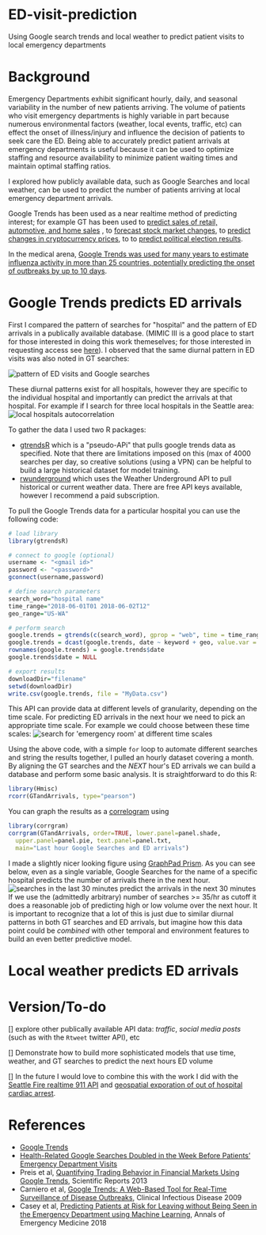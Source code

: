 # ED-visit-prediction
Using Google search trends and local weather to predict patient visits to local emergency departments 

# Background
Emergency Departments exhibit significant hourly, daily, and seasonal variability in the number of new patients arriving. The volume of patients who visit emergency departments is highly variable in part because numerous environmental factors (weather, local events, traffic, etc) can effect the onset of illness/injury and influence the decision of patients to seek care the ED. Being able to accurately predict patient arrivals at emergency departments is useful because it can be used to optimize staffing and resource availability to minimize patient waiting times and maintain optimal staffing ratios.

I explored how publicly available data, such as Google Searches and local weather, can be used to predict the number of patients arriving at local emergency department arrivals.

Google Trends has been used as a near realtime method of predicting interest; for example GT has been used to [predict sales of retail, automotive, and home sales](https://static.googleusercontent.com/media/www.google.com/en//googleblogs/pdfs/google_predicting_the_present.pdf)
, to [forecast stock market changes](https://editorialexpress.com/cgi-bin/conference/download.cgi?db_name=SNDE2018&paper_id=100), to [predict changes in cryptocurrency prices](https://www.researchgate.net/publication/279917417_Bitcoin_Spread_Prediction_Using_Social_And_Web_Search_Media/figures?lo=1), to to [predict political election results](https://www.reddit.com/r/dataisbeautiful/comments/8bqgeb/google_trends_predict_15_historic_election/).

In the medical arena, [Google Trends was used for many years to estimate influenza activity in more than 25 countries, potentially predicting the onset of outbreaks by up to 10 days](https://en.wikipedia.org/wiki/Google_Flu_Trends). 


# Google Trends predicts ED arrivals
First I compared the pattern of searches for "hospital" and the pattern of ED arrivals in a publically available database. (MIMIC III is a good place to start for those interested in doing this work themeselves; for those interested in requesting access see [here](https://mimic.physionet.org/gettingstarted/access/)). I observed that the same diurnal pattern in ED visits was also noted in GT searches:

![pattern of ED visits and Google searches](https://github.com/nickmmark/ED-visit-prediction/blob/master/figures/ED%20load%20and%20GT%20correlation.png)


These diurnal patterns exist for all hospitals, however they are specific to the individual hospital and importantly can predict the arrivals at that hospital. For example if I search for three local hospitals in the Seattle area:
![local hospitals autocorrelation](https://github.com/nickmmark/ED-visit-prediction/blob/master/figures/specific%20local%20hospitals.png)


To gather the data I used two R packages:
- [gtrendsR](https://cran.r-project.org/web/packages/gtrendsR/gtrendsR.pdf) which is a "pseudo-APi" that pulls google trends data as specified. Note that there are limitations imposed on this (max of 4000 searches per day, so creative solutions (using a VPN) can be helpful to build a large historical dataset for model training.
- [rwunderground](https://cran.r-project.org/web/packages/rwunderground/index.html) which uses the Weather Underground API to pull historical or current weather data. There are free API keys available, however I recommend a paid subscription.

To pull the Google Trends data for a particular hospital you can use the following code:
```R
# load library
library(gtrendsR)

# connect to google (optional)
username <- "<gmail id>"
password <- "<password>"
gconnect(username,password)

# define search parameters
search_word="hospital name"
time_range="2018-06-01T01 2018-06-02T12"
geo_range="US-WA"

# perform search
google.trends = gtrends(c(search_word), gprop = "web", time = time_range, geo = geo_range)[[1]]
google.trends = dcast(google.trends, date ~ keyword + geo, value.var = "hits")
rownames(google.trends) = google.trends$date
google.trends$date = NULL

# export results
downloadDir="filename"
setwd(downloadDir)
write.csv(google.trends, file = "MyData.csv")
```
This API can provide data at different levels of granularity, depending on the time scale. For predicting ED arrivals in the next hour we need to pick an appropriate time scale. For example we could choose between these time scales:
![search for 'emergency room' at different time scales](https://github.com/nickmmark/ED-visit-prediction/blob/master/figures/GT%20at%20different%20time%20scales.png)

Using the above code, with a simple `for` loop to automate different searches and string the results together, I pulled an hourly dataset covering a month. By aligning the GT searches and the *NEXT* hour's ED arrivals we can build a database and perform some basic analysis. It is straightforward to do this R:

```R
library(Hmisc)
rcorr(GTandArrivals, type="pearson")
```

You can graph the results as a [correlogram](https://en.wikipedia.org/wiki/Correlogram) using 
```R
library(corrgram)
corrgram(GTandArrivals, order=TRUE, lower.panel=panel.shade,
  upper.panel=panel.pie, text.panel=panel.txt,
  main="Last hour Google Searches and ED arrivals")
```

I made a slightly nicer looking figure using [GraphPad Prism](https://www.graphpad.com/scientific-software/prism/). As you can see below, even as a single variable, Google Searches for the name of a specific hospital predicts the number of arrivals there in the next hour. 
![searches in the last 30 minutes predict the arrivals in the next 30 minutes](https://github.com/nickmmark/ED-visit-prediction/blob/master/figures/GT%20ED%20arrivals%20prelim%20exporation.jpg)
If we use the (admittedly arbitrary) number of searches >= 35/hr as cutoff it does a reasonable job of predicting high or low volume over the next hour. It is important to recognize that a lot of this is just due to similar diurnal patterns in both GT searches and ED arrivals, but imagine how this data point could be *combined* with other temporal and environment features to build an even better predictive model.

# Local weather predicts ED arrivals


# Version/To-do
[] explore other publically available API data: *traffic*, *social media posts* (such as with the ```Rtweet``` twitter API), etc

[] Demonstrate how to build more sophisticated models that use time, weather, and GT searches to predict the next hours ED volume

[] In the future I would love to combine this with the work I did with the [Seattle Fire realtime 911 API](https://data.seattle.gov/Public-Safety/Seattle-Real-Time-Fire-911-Calls/kzjm-xkqj) and [geospatial exporation of out of hospital cardiac arrest](https://github.com/nickmmark/mapping-seattle-911).

# References
- [Google Trends](https://static.googleusercontent.com/media/www.google.com/en//googleblogs/pdfs/google_predicting_the_present.pdf)
- [Health-Related Google Searches Doubled in the Week Before Patients’ Emergency Department Visits](https://www.pennmedicine.org/news/news-releases/2019/february/health-related-google-searches-doubled-in-the-week-before-patients-emergency-department-visits)
- Preis et al, [Quantifying Trading Behavior in Financial Markets Using Google Trends](https://www.nature.com/articles/srep01684?__hstc=113740504.2a1e835c34ab7bf88e972fdd7a7debc8.1424476800061.1424476800062.1424476800063.1&__hssc=113740504.1.1424476800064&__hsfp=3972014050), Scientific Reports 2013
- Carniero et al, [Google Trends: A Web-Based Tool for Real-Time Surveillance of Disease Outbreaks](https://academic.oup.com/cid/article/49/10/1557/298019), Clinical Infectious Disease 2009
- Casey et al, [Predicting Patients at Risk for Leaving without Being Seen in the Emergency Department using Machine Learning](https://www.annemergmed.com/article/S0196-0644(18)30753-4/fulltext), Annals of Emergency Medicine 2018
